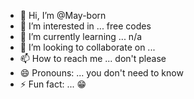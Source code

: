 - 👋 Hi, I’m @May-born
- 👀 I’m interested in ... free codes
- 🌱 I’m currently learning ... n/a
- 💞️ I’m looking to collaborate on ...
- 📫 How to reach me ... don't please 
- 😄 Pronouns: ... you don't need to know 
- ⚡ Fun fact: ... 😁

<!---
May-born/May-born is a ✨ special ✨ repository because its `README.md` (this file) appears on your GitHub profile.
You can click the Preview link to take a look at your changes.
--->
